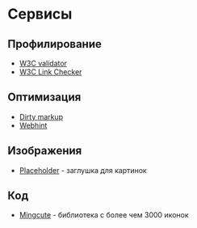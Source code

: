 # Сервисы

## Профилирование

- [W3C validator](https://validator.w3.org/)
- [W3C Link Checker](https://validator.w3.org/checklink)

## Оптимизация

- [Dirty markup](https://www.10bestdesign.com/dirtymarkup/)
- [Webhint](https://webhint.io/)

## Изображения

- [Placeholder](https://placeholder.com/) - заглушка для картинок

## Код

- [Mingcute](https://www.mingcute.com/) - библиотека с более чем 3000 иконок
